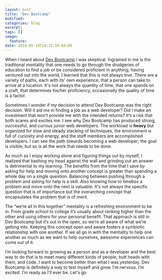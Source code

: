 ```yaml
---
layout: post
title: "Dev Bootcamp"
modified:
categories: blog
excerpt:
tags: []
image:
  feature:
date: 2014-05-18T14:33:59-04:00
---
```


<p>
  When I heard about <a href="www.devbootcamp.com">Dev Bootcamp</a> I was skeptical. Ingrained in me is the traditional mentality that one needs to go through the drudgeries of education to find a job or be considered proficient in anything; having ventured out into the world, I learned that this is not always true. There are a variety of paths, each with its' own experience, that a person can take to arrive at a location. It's not always the quantity of time, that one spends on a craft, that determines his/her proficiency, occasionally the quality of time is a factor.
</p>
<p>
  Sometimes I wonder if my decision to attend Dev Bootcamp was the right decision. Will it aid me in finding a job as a web developer? Did I make an investment that won’t provide me with the intended returns? It’s a risk that both scares and excites me. I see why Dev Bootcamp has produced strong, successful, and curious junior web developers. The workload is <strong>heavy</strong> but organized for slow and steady stacking of techniques, the environment is full of curiosity and energy, and the staff members are accomplished developers. I can see the path towards becoming a web developer; the goal is visible, but so is all the work that needs to be done.
</p>
<p>
  As much as I enjoy working alone and figuring things out by myself, I realized that bashing my head against the wall and grinding out an answer is detrimental to my learning. The benefits from the time that I save by asking for help and moving onto another concept is greater than spending a whole day on a single question. Balancing between pushing through a problem and asking for help is a skill. Also knowing how to timebox a problem and move onto the next is valuable. It's not always the specific question that is of importance but the overarching concept that encapsulates the problem that is of merit.
</p>
<p>
  The “we’re all in this together” mentality is a refreshing environment to be in. From grade school to college it’s usually about ranking higher than the other and using others for your personal benefit. That approach is still in Dev Bootcamp but it’s out in the open, so we’re all aware of what we’re getting into. Keeping this concept open and aware fosters a symbiotic relationship with one another. If we all go in with the mentality to help one another as much as we want to help ourselves, awesome experiences can come out of it.
<p>
    I’m looking forward to growing as a person and as a developer and the best way to do that is to meet many different kinds of people, butt heads with them, and code. I want to become better than what I was yesterday. Dev Bootcamp is definitely a way to test myself and grow. I’m nervous. I’m excited. I’m ready as I’ll ever be. Let's go
</p>